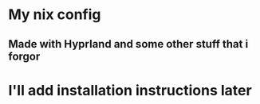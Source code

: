 # My nix config
## Made with Hyprland and some other stuff that i forgor 
# I'll add installation instructions later
